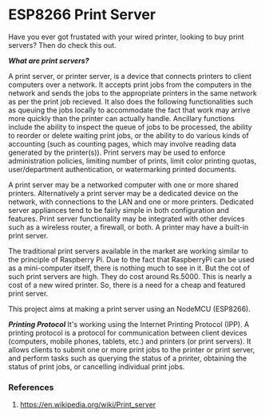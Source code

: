 # ESP8266 Print Server
Have you ever got frustated with your wired printer, looking to buy print servers? Then do check this out.

***What are print servers?***

A print server, or printer server, is a device that connects printers to client computers over a network. It accepts print jobs from the computers in the network and sends the jobs to the appropriate printers in the same network as per the print job recieved. It also does the following functionalities such as queuing the jobs locally to accommodate the fact that work may arrive more quickly than the printer can actually handle. Ancillary functions include the ability to inspect the queue of jobs to be processed, the ability to reorder or delete waiting print jobs, or the ability to do various kinds of accounting (such as counting pages, which may involve reading data generated by the printer(s)). Print servers may be used to enforce administration policies, limiting number of prints, limit color printing quotas, user/department authentication, or watermarking printed documents.

A print server may be a networked computer with one or more shared printers. Alternatively a print server may be a dedicated device on the network, with connections to the LAN and one or more printers. Dedicated server appliances tend to be fairly simple in both configuration and features. Print server functionality may be integrated with other devices such as a wireless router, a firewall, or both. A printer may have a built-in print server.

The traditional print servers available in the market are working similar to the principle of Raspberry Pi. Due to the fact that RaspberryPi can be used as a mini-computer itself, there is nothing much to see in it. But the cot of such print servers are high. They do cost around Rs.5000. This is nearly a cost of a new wired printer. So, there is a need for a cheap and featured print server.

This project aims at making a print server using an NodeMCU (ESP8266). 

***Printing Protocol***
It's working using the Internet Printing Protocol (IPP). A printing protocol is a protocol for communication between client devices (computers, mobile phones, tablets, etc.) and printers (or print servers). It allows clients to submit one or more print jobs to the printer or print server, and perform tasks such as querying the status of a printer, obtaining the status of print jobs, or cancelling individual print jobs.

### References
1. https://en.wikipedia.org/wiki/Print_server
